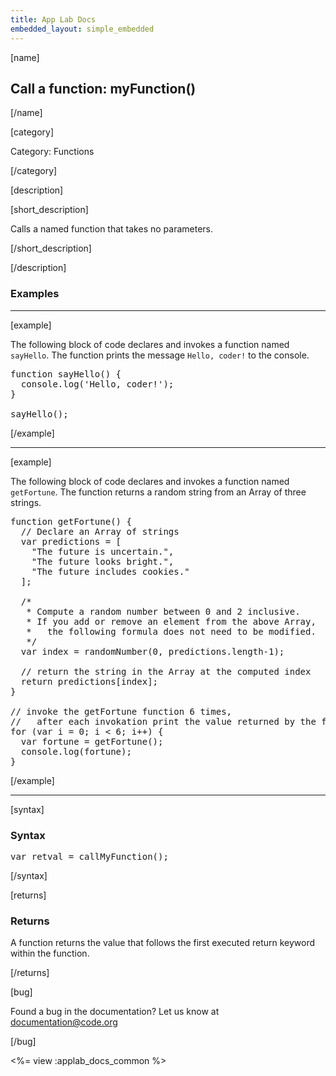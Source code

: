 ```yaml
---
title: App Lab Docs
embedded_layout: simple_embedded
---
```


[name]

## Call a function: myFunction()

[/name]


[category]

Category: Functions

[/category]

[description]

[short_description]

Calls a named function that takes no parameters.

[/short_description]

[/description]

### Examples
____________________________________________________

[example]

The following block of code declares and invokes a function named `sayHello`. The function prints the message `Hello, coder!` to the console.

<pre>
function sayHello() {
  console.log('Hello, coder!');
}

sayHello();
</pre>

[/example]
____________________________________________________

[example]

The following block of code declares and invokes a function named `getFortune`. The function returns a random string from an Array of three strings.

<pre>
function getFortune() {
  // Declare an Array of strings
  var predictions = [
    "The future is uncertain.",
    "The future looks bright.",
    "The future includes cookies."
  ];

  /*
   * Compute a random number between 0 and 2 inclusive.
   * If you add or remove an element from the above Array,
   *   the following formula does not need to be modified.
   */
  var index = randomNumber(0, predictions.length-1);

  // return the string in the Array at the computed index
  return predictions[index];
}

// invoke the getFortune function 6 times,
//   after each invokation print the value returned by the function to the console.
for (var i = 0; i < 6; i++) {
  var fortune = getFortune();
  console.log(fortune);
}
</pre>

[/example]

____________________________________________________

[syntax]

### Syntax
<pre>
var retval = callMyFunction();
</pre>

[/syntax]

[returns]

### Returns
A function returns the value that follows the first executed return keyword within the function.

[/returns]

[bug]

Found a bug in the documentation? Let us know at documentation@code.org

[/bug]

<%= view :applab_docs_common %>
